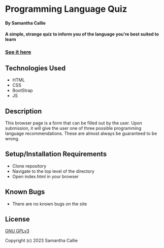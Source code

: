 # Programming Language Quiz

#### By **Samantha Callie**

#### A simple, strange quiz to inform you of the language you're best suited to learn

### [See it here](https://hoomee90.github.io/language-suggester/)

## Technologies Used

* HTML
* CSS
* BootStrap
* JS

## Description

This browser page is a form that can be filled out by the user. Upon submission, it will give the user one of three possible programming language recommendations. These are almost always be guaranteed to be wrong.

## Setup/Installation Requirements

* Clone repository
* Navigate to the top level of the directory
* Open index.html in your browser

## Known Bugs

* There are no known bugs on the site

## License

[GNU GPLv3](https://choosealicense.com/licenses/agpl-3.0/)

Copyright (c) 2023 Samantha Callie
